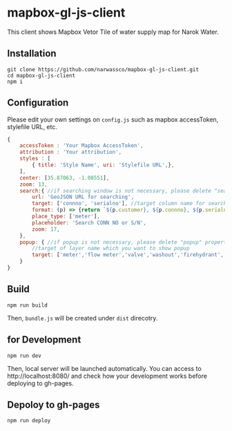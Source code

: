 # mapbox-gl-js-client
This client shows Mapbox Vetor Tile of water supply map for Narok Water.

## Installation

```
git clone https://github.com/narwassco/mapbox-gl-js-client.git
cd mapbox-gl-js-client
npm i
```

## Configuration
Please edit your own settings on `config.js` such as mapbox accessToken, stylefile URL, etc.

```js
{
    accessToken : 'Your Mapbox AccessToken',
    attribution : 'Your attribution',
    styles : [
        { title: 'Style Name', uri: 'Stylefile URL',}, 
    ],
    center: [35.87063, -1.08551],
    zoom: 13,
    search:{ //if searching window is not necessary, please delete "search" property from config.js
        url: 'GeoJSON URL for searching',
        target: ['connno', 'serialno'], //target column name for searching
        format: (p) => {return `${p.customer}, ${p.connno}, ${p.serialno}, ${p.village}`}, //format of searching result
        place_type: ['meter'],
        placeholder: 'Search CONN NO or S/N',
        zoom: 17,
    },
    popup: { //if popup is not necessary, please delete "popup" property from config.js
        //target of layer name which you want to show popup
        target: ['meter','flow meter','valve','washout','firehydrant','tank','pipeline'/**,'intake','wtp'*/]
    }
}
```

## Build

```
npm run build
```
Then, `bundle.js` will be created under `dist` direcotry.

## for Development

```
npm run dev
```
Then, local server will be launched automatically. You can access to http://localhost:8080/ and check how your development works before deploying to gh-pages.

## Depoloy to gh-pages

```
npm run deploy
```